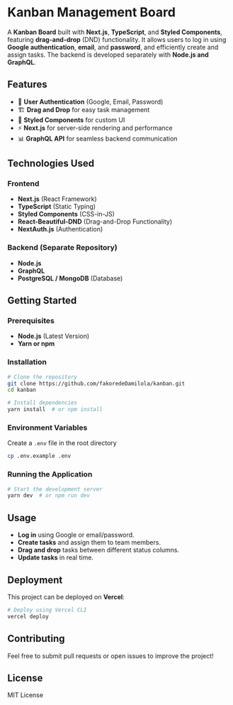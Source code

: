 # Kanban Management Board

A **Kanban Board** built with **Next.js**, **TypeScript**, and **Styled Components**, featuring **drag-and-drop** (DND) functionality. It allows users to log in using **Google authentication**, **email**, and **password**, and efficiently create and assign tasks. The backend is developed separately with **Node.js and GraphQL**.

## Features

- 🌟 **User Authentication** (Google, Email, Password)
- 🏗 **Drag and Drop** for easy task management
- 🎨 **Styled Components** for custom UI
- ⚡ **Next.js** for server-side rendering and performance
- 📊 **GraphQL API** for seamless backend communication

## Technologies Used

### Frontend

- **Next.js** (React Framework)
- **TypeScript** (Static Typing)
- **Styled Components** (CSS-in-JS)
- **React-Beautiful-DND** (Drag-and-Drop Functionality)
- **NextAuth.js** (Authentication)

### Backend (Separate Repository)

- **Node.js**
- **GraphQL**
- **PostgreSQL / MongoDB** (Database)

## Getting Started

### Prerequisites

- **Node.js** (Latest Version)
- **Yarn or npm**

### Installation

```bash
# Clone the repository
git clone https://github.com/fakoredeDamilola/kanban.git
cd kanban

# Install dependencies
yarn install  # or npm install
```

### Environment Variables

Create a `.env` file in the root directory

```bash
cp .env.example .env
```

### Running the Application

```bash
# Start the development server
yarn dev  # or npm run dev
```

## Usage

- **Log in** using Google or email/password.
- **Create tasks** and assign them to team members.
- **Drag and drop** tasks between different status columns.
- **Update tasks** in real time.

## Deployment

This project can be deployed on **Vercel**:

```bash
# Deploy using Vercel CLI
vercel deploy
```

## Contributing

Feel free to submit pull requests or open issues to improve the project!

## License

MIT License
